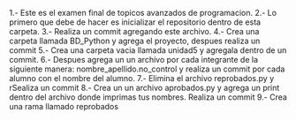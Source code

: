 1.- Este es el examen final de topicos avanzados de programacion.
2.- Lo primero que debe de hacer es inicializar el repositorio dentro de esta carpeta.
3.- Realiza un commit agregando este archivo.
4.- Crea una carpeta llamada BD_Python y agrega el proyecto, despues realiza un commit
5.- Crea una carpeta vacia llamada unidad5 y agregala dentro de un commit.
6.- Despues agrega un un archivo por cada integrante de la siguiente manera: nombre_apellido.no_control y realiza un commit por cada alumno con el nombre del alumno.
7.- Elimina el archivo reprobados.py y rSealiza un commit
8.- Crea un un archivo  aprobados.py y agrega un print dentro del archivo donde imprimas tus nombres. Realiza un commit
9.- Crea una rama llamado reprobados